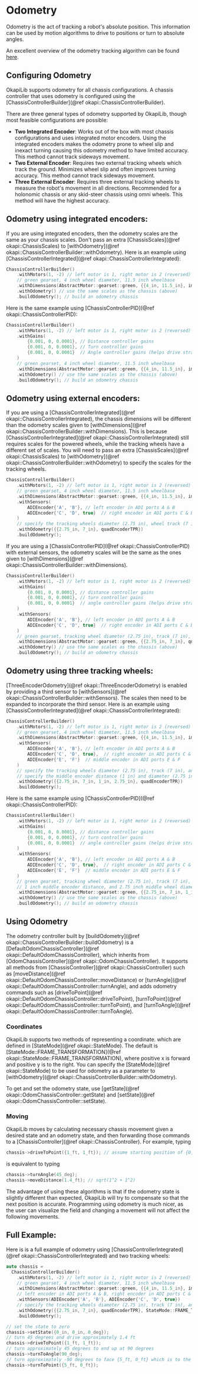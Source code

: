 # Odometry

Odometry is the act of tracking a robot's absolute position. 
This information can be used by motion algorithms to drive to positions or turn to absolute angles.

An excellent overview of the odometry tracking algorithm can be found [here](https://www.vexforum.com/t/team-5225-introduction-to-position-tracking-document/49640).

## Configuring Odometry

OkapiLib supports odometry for all chassis configurations. A chassis controller that uses odometry is configured using the 
[ChassisControllerBuilder](@ref okapi::ChassisControllerBuilder).

There are three general types of odometry supported by OkapiLib, though most feasible configurations are possible:
-  **Two Integrated Encoder**: Works out of the box with most chassis configurations and uses integrated motor encoders. 
Using the integrated encoders makes the odometry prone to wheel slip and inexact turning causing this odometry method to have limited accuracy.
This method cannot track sideways movement.
-  **Two External Encoder**: Requires two external tracking wheels which track the ground. Minimizes wheel slip and often improves turning accuracy. 
This method cannot track sideways movement.
-  **Three External Encoder**: Requires three external tracking wheels to measure the robot's movement in all directions. 
Recommended for a holonomic chassis or any skid-steer chassis using omni wheels. This method will have the highest accuracy.

## Odometry using integrated encoders:

If you are using integrated encoders, then the odometry scales are the same as your chassis scales.
Don't pass an extra [ChassisScales](@ref okapi::ChassisScales) to [withOdometry](@ref okapi::ChassisControllerBuilder::withOdometry). 
Here is an example using [ChassisControllerIntegrated](@ref okapi::ChassisControllerIntegrated):

```cpp
ChassisControllerBuilder()
    .withMotors(1, -2) // left motor is 1, right motor is 2 (reversed)
    // green gearset, 4 inch wheel diameter, 11.5 inch wheelbase
    .withDimensions(AbstractMotor::gearset::green, {{4_in, 11.5_in}, imev5GreenTPR})
    .withOdometry() // use the same scales as the chassis (above)
    .buildOdometry(); // build an odometry chassis
```

Here is the same example using [ChassisControllerPID](@ref okapi::ChassisControllerPID):

```cpp
ChassisControllerBuilder()
    .withMotors(1, -2) // left motor is 1, right motor is 2 (reversed)
    .withGains(
        {0.001, 0, 0.0001}, // Distance controller gains
        {0.001, 0, 0.0001}, // Turn controller gains
        {0.001, 0, 0.0001}  // Angle controller gains (helps drive straight)
    )
    // green gearset, 4 inch wheel diameter, 11.5 inch wheelbase
    .withDimensions(AbstractMotor::gearset::green, {{4_in, 11.5_in}, imev5GreenTPR})
    .withOdometry() // use the same scales as the chassis (above)
    .buildOdometry(); // build an odometry chassis
```

## Odometry using external encoders:

If you are using a [ChassisControllerIntegrated](@ref okapi::ChassisControllerIntegrated), 
the chassis dimensions will be different than the odometry scales given to 
[withDimensions](@ref okapi::ChassisControllerBuilder::withDimensions). This is because 
[ChassisControllerIntegrated](@ref okapi::ChassisControllerIntegrated) still requires scales for
the powered wheels, while the tracking wheels have a different set of scales. You will need to pass an extra 
[ChassisScales](@ref okapi::ChassisScales) to [withOdometry](@ref okapi::ChassisControllerBuilder::withOdometry) 
to specify the scales for the tracking wheels. 

```cpp
ChassisControllerBuilder()
    .withMotors(1, -2) // left motor is 1, right motor is 2 (reversed)
    // green gearset, 4 inch wheel diameter, 11.5 inch wheelbase
    .withDimensions(AbstractMotor::gearset::green, {{4_in, 11.5_in}, imev5GreenTPR})
    .withSensors(
        ADIEncoder{'A', 'B'}, // left encoder in ADI ports A & B
        ADIEncoder{'C', 'D', true}  // right encoder in ADI ports C & D (reversed)
    )
    // specify the tracking wheels diameter (2.75 in), wheel track (7 in), and TPR (360)
    .withOdometry({{2.75_in, 7_in}, quadEncoderTPR})
    .buildOdometry();
```

If you are using a [ChassisControllerPID](@ref okapi::ChassisControllerPID) with external sensors, the odometry scales will be the same as
the ones given to [withDimensions](@ref okapi::ChassisControllerBuilder::withDimensions).

```cpp
ChassisControllerBuilder()
    .withMotors(1, -2) // left motor is 1, right motor is 2 (reversed)
    .withGains(
        {0.001, 0, 0.0001}, // distance controller gains
        {0.001, 0, 0.0001}, // turn controller gains
        {0.001, 0, 0.0001}  // angle controller gains (helps drive straight)
    )
    .withSensors(
        ADIEncoder{'A', 'B'}, // left encoder in ADI ports A & B
        ADIEncoder{'C', 'D', true}  // right encoder in ADI ports C & D (reversed)
    )
    // green gearset, tracking wheel diameter (2.75 in), track (7 in), and TPR (360)
    .withDimensions(AbstractMotor::gearset::green, {{2.75_in, 7_in}, quadEncoderTPR})
    .withOdometry() // use the same scales as the chassis (above)
    .buildOdometry(); // build an odometry chassis
```

## Odometry using three tracking wheels:

[ThreeEncoderOdometry](@ref okapi::ThreeEncoderOdometry) is enabled by providing a third sensor to 
[withSensors](@ref okapi::ChassisControllerBuilder::withSensors). The scales then need to be expanded to incorporate the third sensor.
Here is an example using [ChassisControllerIntegrated](@ref okapi::ChassisControllerIntegrated): 

```cpp
ChassisControllerBuilder()
    .withMotors(1, -2) // left motor is 1, right motor is 2 (reversed)
    // green gearset, 4 inch wheel diameter, 11.5 inch wheelbase
    .withDimensions(AbstractMotor::gearset::green, {{4_in, 11.5_in}, imev5GreenTPR})
    .withSensors(
        ADIEncoder{'A', 'B'}, // left encoder in ADI ports A & B
        ADIEncoder{'C', 'D', true},  // right encoder in ADI ports C & D (reversed)
        ADIEncoder{'E', 'F'}  // middle encoder in ADI ports E & F
    )
    // specify the tracking wheels diameter (2.75 in), track (7 in), and TPR (360)
    // specify the middle encoder distance (1 in) and diameter (2.75 in)
    .withOdometry({{2.75_in, 7_in, 1_in, 2.75_in}, quadEncoderTPR})
    .buildOdometry();
```

Here is the same example using [ChassisControllerPID](@ref okapi::ChassisControllerPID):

```cpp
ChassisControllerBuilder()
    .withMotors(1, -2) // left motor is 1, right motor is 2 (reversed)
    .withGains(
        {0.001, 0, 0.0001}, // distance controller gains
        {0.001, 0, 0.0001}, // turn controller gains
        {0.001, 0, 0.0001}  // angle controller gains (helps drive straight)
    )
    .withSensors(
        ADIEncoder{'A', 'B'}, // left encoder in ADI ports A & B
        ADIEncoder{'C', 'D', true},  // right encoder in ADI ports C & D (reversed)
        ADIEncoder{'E', 'F'}  // middle encoder in ADI ports E & F
    )
    // green gearset, tracking wheel diameter (2.75 in), track (7 in), and TPR (360)
    // 1 inch middle encoder distance, and 2.75 inch middle wheel diameter
    .withDimensions(AbstractMotor::gearset::green, {{2.75_in, 7_in, 1_in, 2.75_in}, quadEncoderTPR})
    .withOdometry() // use the same scales as the chassis (above)
    .buildOdometry(); // build an odometry chassis
```

## Using Odometry

The odometry controller built by [buildOdometry](@ref okapi::ChassisControllerBuilder::buildOdometry) is a 
[DefaultOdomChassisController](@ref okapi::DefaultOdomChassisController), which inherits from 
[OdomChassisController](@ref okapi::OdomChassisController). It supports all methods from 
[ChassisController](@ref okapi::ChassisController) such as 
[moveDistance](@ref okapi::DefaultOdomChassisController::moveDistance) or 
[turnAngle](@ref okapi::DefaultOdomChassisController::turnAngle), and adds odometry commands such as 
[driveToPoint](@ref okapi::DefaultOdomChassisController::driveToPoint), 
[turnToPoint](@ref okapi::DefaultOdomChassisController::turnToPoint), and 
[turnToAngle](@ref okapi::DefaultOdomChassisController::turnToAngle).

### Coordinates

OkapiLib supports two methods of representing a coordinate. which are defined in [StateMode](@ref okapi::StateMode). 
The default is [StateMode::FRAME_TRANSFORMATION](@ref okapi::StateMode::FRAME_TRANSFORMATION), 
where positive x is forward and positive y is to the right. You can specify the 
[StateMode](@ref okapi::StateMode) to be used for odometry as a parameter to 
[withOdometry](@ref okapi::ChassisControllerBuilder::withOdometry). 

To get and set the odometry state, use [getState](@ref okapi::OdomChassisController::getState) and 
[setState](@ref okapi::OdomChassisController::setState).

### Moving

OkapiLib moves by calculating necessary chassis movement given a desired state and an odometry state, and 
then forwarding those commands to a [ChassisController](@ref okapi::ChassisController).
For example, typing

```cpp
chassis->driveToPoint({1_ft, 1_ft}); // assume starting position of {0, 0, 0}
```

is equivalent to typing
```cpp
chassis->turnAngle(45_deg);
chassis->moveDistance(1.4_ft); // sqrt(1^2 + 1^2)
```

The advantage of using these algorithms is that if the odometry state is slightly different than expected, 
OkapiLib will try to compensate so that the next position is accurate. Programming using odometry is much nicer, 
as the user can visualize the field and changing a movement will not affect the following movements.

## Full Example:

Here is is a full example of odometry using [ChassisControllerIntegrated](@ref okapi::ChassisControllerIntegrated) and two tracking wheels: 

```cpp
auto chassis =
  ChassisControllerBuilder()
    .withMotors(1, -2) // left motor is 1, right motor is 2 (reversed)
    // green gearset, 4 inch wheel diameter, 11.5 inch wheelbase
    .withDimensions(AbstractMotor::gearset::green, {{4_in, 11.5_in}, imev5GreenTPR})
    // left encoder in ADI ports A & B, right encoder in ADI ports C & D (reversed)
    .withSensors(ADIEncoder{'A', 'B'}, ADIEncoder{'C', 'D', true})
    // specify the tracking wheels diameter (2.75 in), track (7 in), and TPR (360)
    .withOdometry({{2.75_in, 7_in}, quadEncoderTPR}, StateMode::FRAME_TRANSFORMATION)
    .buildOdometry();

// set the state to zero
chassis->setState({0_in, 0_in, 0_deg});
// turn 45 degrees and drive approximately 1.4 ft
chassis->driveToPoint({1_ft, 1_ft});
// turn approximately 45 degrees to end up at 90 degrees
chassis->turnToAngle(90_deg);
// turn approximately -90 degrees to face {5_ft, 0_ft} which is to the north of the robot
chassis->turnToPoint({5_ft, 0_ft});
```

